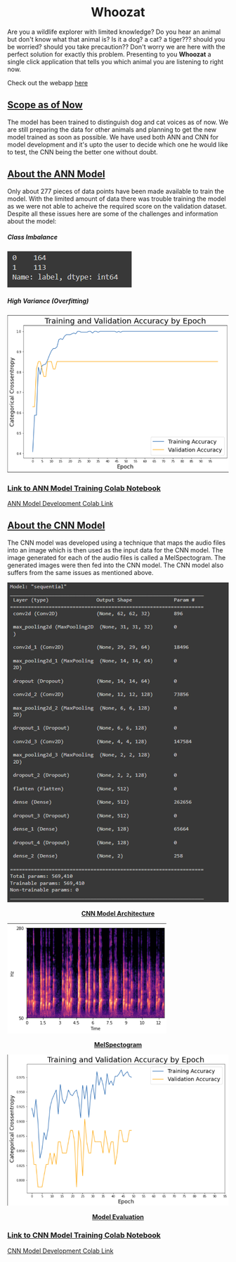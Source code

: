 <h1 align="center" > Whoozat </h1> 

Are you a wildlife explorer with limited knowledge? Do you hear an animal but don't know what that animal is? Is it a dog? a cat? a tiger??? should you be worried? should you take precaution?? Don't worry we are here with the perfect solution for exactly this problem. Presenting to you **Whoozat** a single click application that tells you which animal you are listening to right now. 

Check out the webapp <a href="https://whoozat.azurewebsites.net/" > here </a>

<u><h2> Scope as of Now</h2></u>

The model has been trained to distinguish dog and cat voices as of now. We are still preparing the data for other animals and planning to get the new model trained as soon as possible. We have used both ANN and CNN for model development and it's upto the user to decide which one he would like to test, the CNN being the better one without doubt.


<u><h2> About the ANN Model </h2></u>

Only about 277 pieces of data points have been made available to train the model. With the limited amount of data there was trouble training the model as we were not able to acheive the required score on the validation dataset. Despite all these issues here are some of the challenges and information about the model:

<h5><b>Class Imbalance</b> </h5>
  
  <img src="./imgs/classimbalance.png" alt="">

<h5><b>High Variance (Overfitting)</b> </h5>
  <img src="./imgs/overfitting.png" alt="">


<u> <h3> Link to ANN Model Training Colab Notebook </h3> </u>
<a href="https://colab.research.google.com/drive/1dz--jQtM8CTAgUR9z-xPRJFhXthM32XZ?usp=sharing" > ANN Model Development Colab Link </a>

<u><h2> About the CNN Model </h2></u>

The CNN model was developed using a technique that maps the audio files into an image which is then used as the input data for the CNN model. The image generated for each of the audio files is called a MelSpectogram. The generated images were then fed into the CNN model. The CNN model also suffers from the same issues as mentioned above.

<img src="imgs/cnnarchitecture.png" alt="CNN Arch">
<u><b><p align="center">CNN Model Architecture</p></b></u>


<img src="imgs/melspectogram.png" alt="MelSpec">
<u><b><p align="center">MelSpectogram</p></b></u>


<img src="imgs/modelevaluation.png" alt="Model Eval">
<u><b><p align="center">Model Evaluation</p></b></u>

<u> <h3> Link to CNN Model Training Colab Notebook </h3> </u>
<a href="https://colab.research.google.com/drive/1MrC3OxW3UpnnZBOXcOPZQXPzqXewvKS1?usp=sharing" > CNN Model Development Colab Link </a>
